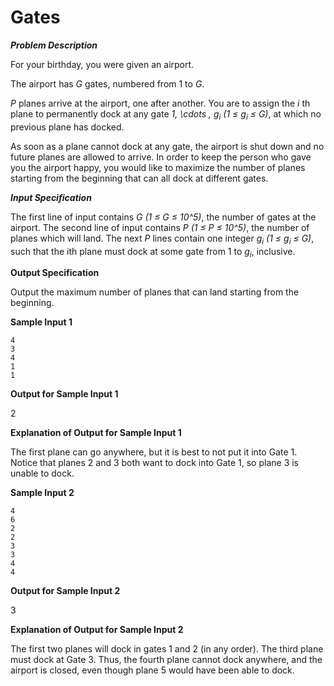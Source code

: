 # Gates

***Problem Description***

For your birthday, you were given an airport.

The airport has *G* gates, numbered from 1 to *G*.

*P* planes arrive at the airport, one after another. You are to assign the *i* th plane to permanently dock at any gate *1, \cdots , g<sub>i</sub>* *(1 ≤ g<sub>i</sub> ≤ G)*, at which no previous plane has docked. 

As soon as a plane cannot dock at any gate, the airport is shut down and no future planes are allowed to arrive. In order to keep the person who gave you the airport happy, you would like to maximize the number of planes starting from the beginning that can all dock at different gates.

***Input Specification***

The first line of input contains *G* *(1 ≤ G ≤ 10^5)*, the number of gates at the airport.
The second line of input contains *P* *(1 ≤ P ≤ 10^5)*, the number of planes which will land.
The next *P* lines contain one integer *g<sub>i</sub>* *(1 ≤ g<sub>i</sub> ≤ G)*, such that the ith plane must dock at some
gate from 1 to *g<sub>i</sub>*, inclusive.

**Output Specification**

Output the maximum number of planes that can land starting from the beginning.

**Sample Input 1**


```
4
3
4
1
1
```

**Output for Sample Input 1**

2

**Explanation of Output for Sample Input 1**

The first plane can go anywhere, but it is best to not put it into Gate 1. Notice that planes 2 and 3
both want to dock into Gate 1, so plane 3 is unable to dock.

**Sample Input 2**

```
4
6
2
2
3
3
4
4
```
**Output for Sample Input 2**

3

**Explanation of Output for Sample Input 2**

The first two planes will dock in gates 1 and 2 (in any order). The third plane must dock at Gate 3.
Thus, the fourth plane cannot dock anywhere, and the airport is closed, even though plane 5 would
have been able to dock.
